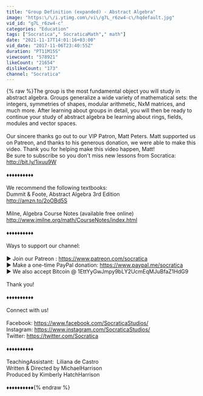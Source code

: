 ```yaml
---
title: "Group Definition (expanded) - Abstract Algebra"
image: "https:\/\/i.ytimg.com\/vi\/g7L_r6zw4-c\/hqdefault.jpg"
vid_id: "g7L_r6zw4-c"
categories: "Education"
tags: ["Socratica","​ ​SocraticaMath","​ math"]
date: "2021-11-17T14:01:16+03:00"
vid_date: "2017-11-06T23:40:55Z"
duration: "PT11M15S"
viewcount: "578921"
likeCount: "21654"
dislikeCount: "173"
channel: "Socratica"
---
```

{% raw %}The group is the most fundamental object you will study in abstract algebra.  Groups generalize a wide variety of mathematical sets: the integers, symmetries of shapes, modular arithmetic, NxM matrices, and much more.  After learning about groups in detail, you will then be ready to continue your study of abstract algebra be learning about rings, fields, modules and vector spaces.<br /><br />Our sincere thanks go out to our VIP Patron, Matt Peters. Matt supported us on Patreon, and thanks to his generous donation, we were able to make this video.  Thank you for helping make this video happen, Matt! <br />Be sure to subscribe so you don't miss new lessons from Socratica:  <br /><a rel="nofollow" target="blank" href="http://bit.ly/1ixuu9W">http://bit.ly/1ixuu9W</a> <br /><br />♦♦♦♦♦♦♦♦♦♦<br /><br />We recommend the following textbooks:<br />Dummit &amp; Foote, Abstract Algebra 3rd Edition<br /><a rel="nofollow" target="blank" href="http://amzn.to/2oOBd5S">http://amzn.to/2oOBd5S</a><br /><br />Milne, Algebra Course Notes (available free online)<br /><a rel="nofollow" target="blank" href="http://www.jmilne.org/math/CourseNotes/index.html">http://www.jmilne.org/math/CourseNotes/index.html</a> <br /><br />♦♦♦♦♦♦♦♦♦♦<br /><br />Ways to support our channel:<br /><br />►  Join our Patreon : <a rel="nofollow" target="blank" href="https://www.patreon.com/socratica">https://www.patreon.com/socratica</a><br />►  Make a one-time PayPal donation: <a rel="nofollow" target="blank" href="https://www.paypal.me/socratica">https://www.paypal.me/socratica</a><br />►  We also accept Bitcoin @ 1EttYyGwJmpy9bLY2UcmEqMJuBfaZ1HdG9<br /><br />Thank you!<br /> <br />♦♦♦♦♦♦♦♦♦♦<br /><br />Connect with us!<br /><br />Facebook: <a rel="nofollow" target="blank" href="https://www.facebook.com/SocraticaStudios/">https://www.facebook.com/SocraticaStudios/</a><br />Instagram: <a rel="nofollow" target="blank" href="https://www.instagram.com/SocraticaStudios/">https://www.instagram.com/SocraticaStudios/</a><br />Twitter: <a rel="nofollow" target="blank" href="https://twitter.com/Socratica">https://twitter.com/Socratica</a><br /><br />♦♦♦♦♦♦♦♦♦♦<br /><br />Teaching​ ​Assistant:​ ​​ ​Liliana​ ​de​ ​Castro <br />Written​ ​&amp;​ ​Directed​ ​by​ ​Michael​ ​Harrison <br />Produced​ ​by​ ​Kimberly​ ​Hatch​ ​Harrison<br /><br />♦♦♦♦♦♦♦♦♦♦{% endraw %}
